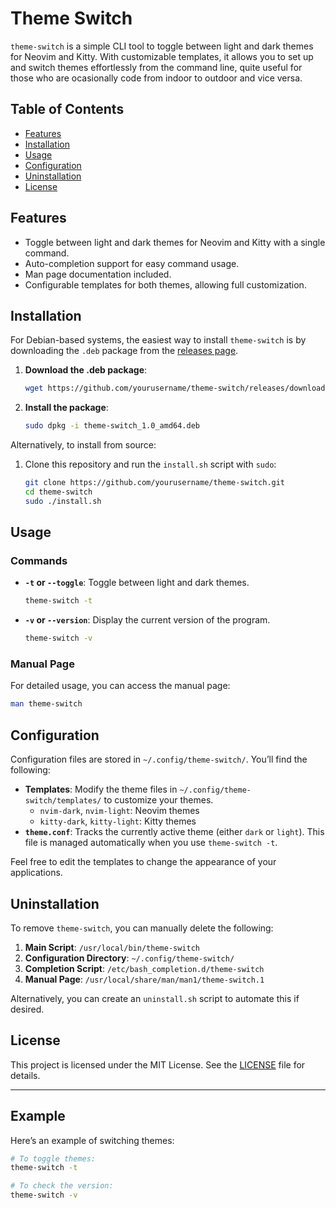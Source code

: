 # Theme Switch

`theme-switch` is a simple CLI tool to toggle between light and dark themes for Neovim and Kitty. With customizable templates, it allows you to set up and switch themes effortlessly from the command line, quite useful for those who are ocasionally code from indoor to outdoor and vice versa.

## Table of Contents

-   [Features](#features)
-   [Installation](#installation)
-   [Usage](#usage)
-   [Configuration](#configuration)
-   [Uninstallation](#uninstallation)
-   [License](#license)

## Features

-   Toggle between light and dark themes for Neovim and Kitty with a single command.
-   Auto-completion support for easy command usage.
-   Man page documentation included.
-   Configurable templates for both themes, allowing full customization.

## Installation

For Debian-based systems, the easiest way to install `theme-switch` is by downloading the `.deb` package from the [releases page](https://github.com/yourusername/theme-switch/releases).

1. **Download the .deb package**:

    ```bash
    wget https://github.com/yourusername/theme-switch/releases/download/v1.0/theme-switch_1.0_amd64.deb
    ```

2. **Install the package**:
    ```bash
    sudo dpkg -i theme-switch_1.0_amd64.deb
    ```

Alternatively, to install from source:

1. Clone this repository and run the `install.sh` script with `sudo`:
    ```bash
    git clone https://github.com/yourusername/theme-switch.git
    cd theme-switch
    sudo ./install.sh
    ```

## Usage

### Commands

-   **`-t` or `--toggle`**: Toggle between light and dark themes.

    ```bash
    theme-switch -t
    ```

-   **`-v` or `--version`**: Display the current version of the program.
    ```bash
    theme-switch -v
    ```

### Manual Page

For detailed usage, you can access the manual page:

```bash
man theme-switch
```

## Configuration

Configuration files are stored in `~/.config/theme-switch/`. You’ll find the following:

-   **Templates**: Modify the theme files in `~/.config/theme-switch/templates/` to customize your themes.
    -   `nvim-dark`, `nvim-light`: Neovim themes
    -   `kitty-dark`, `kitty-light`: Kitty themes
-   **`theme.conf`**: Tracks the currently active theme (either `dark` or `light`). This file is managed automatically when you use `theme-switch -t`.

Feel free to edit the templates to change the appearance of your applications.

## Uninstallation

To remove `theme-switch`, you can manually delete the following:

1. **Main Script**: `/usr/local/bin/theme-switch`
2. **Configuration Directory**: `~/.config/theme-switch/`
3. **Completion Script**: `/etc/bash_completion.d/theme-switch`
4. **Manual Page**: `/usr/local/share/man/man1/theme-switch.1`

Alternatively, you can create an `uninstall.sh` script to automate this if desired.

## License

This project is licensed under the MIT License. See the [LICENSE](LICENSE) file for details.

---

## Example

Here’s an example of switching themes:

```bash
# To toggle themes:
theme-switch -t

# To check the version:
theme-switch -v
```
